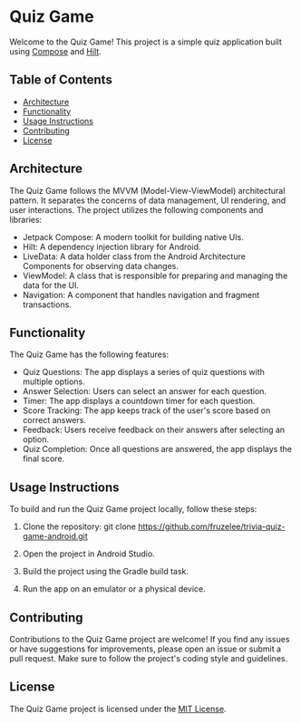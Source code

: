 # Quiz Game

Welcome to the Quiz Game! This project is a simple quiz application built using [Compose](https://developer.android.com/jetpack/compose) and [Hilt](https://developer.android.com/training/dependency-injection/hilt-android).

## Table of Contents

- [Architecture](#architecture)
- [Functionality](#functionality)
- [Usage Instructions](#usage-instructions)
- [Contributing](#contributing)
- [License](#license)

## Architecture

The Quiz Game follows the MVVM (Model-View-ViewModel) architectural pattern. It separates the concerns of data management, UI rendering, and user interactions. The project utilizes the following components and libraries:

- Jetpack Compose: A modern toolkit for building native UIs.
- Hilt: A dependency injection library for Android.
- LiveData: A data holder class from the Android Architecture Components for observing data changes.
- ViewModel: A class that is responsible for preparing and managing the data for the UI.
- Navigation: A component that handles navigation and fragment transactions.

## Functionality

The Quiz Game has the following features:

- Quiz Questions: The app displays a series of quiz questions with multiple options.
- Answer Selection: Users can select an answer for each question.
- Timer: The app displays a countdown timer for each question.
- Score Tracking: The app keeps track of the user's score based on correct answers.
- Feedback: Users receive feedback on their answers after selecting an option.
- Quiz Completion: Once all questions are answered, the app displays the final score.

## Usage Instructions

To build and run the Quiz Game project locally, follow these steps:

1. Clone the repository: git clone https://github.com/fruzelee/trivia-quiz-game-android.git

2. Open the project in Android Studio.

3. Build the project using the Gradle build task.

4. Run the app on an emulator or a physical device.

## Contributing

Contributions to the Quiz Game project are welcome! If you find any issues or have suggestions for improvements, please open an issue or submit a pull request. Make sure to follow the project's coding style and guidelines.

## License

The Quiz Game project is licensed under the [MIT License](LICENSE).
